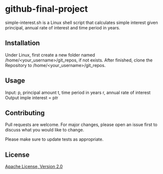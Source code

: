 # github-final-project

simple-interest.sh is a Linux shell script that calculates simple interest given principal,
annual rate of interest and time period in years.

## Installation

Under Linux, first create a new folder named /home/<your_username>/git_repos, if not exists.
After finished, clone the Repository to /home/<your_username>/git_repos.

## Usage

Input:
   p, principal amount
   t, time period in years
   r, annual rate of interest
Output
   imple interest = p*t*r

## Contributing   

Pull requests are welcome. For major changes, please open an issue first
to discuss what you would like to change.

Please make sure to update tests as appropriate.

## License

[Apache License, Version 2.0]([https://www.apache.org/licenses/LICENSE-2.0])
